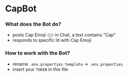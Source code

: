 # CapBot

### What does the Bot do?
* posts Cap Emoji `(🧢)` in Chat, a text contains "Cap"
* responds to specific Id with Cap Emoji


### How to work with the Bot?
* rename `.env.properties.template`  -> `.env.properties`
* insert your `TOKEN` in this file
